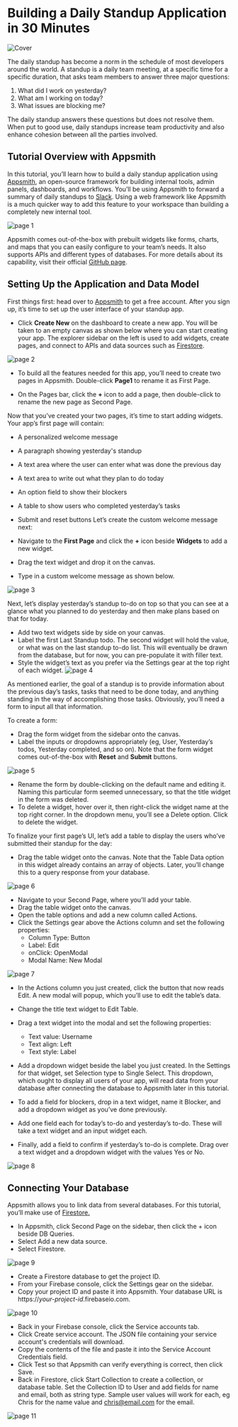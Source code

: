 # Building a Daily Standup Application in 30 Minutes

![Cover](https://i.imgur.com/cIavCTt.jpg)

The daily standup has become a norm in the schedule of most developers around the world. A standup is a daily team meeting, at a specific time for a specific duration, that asks team members to answer three major questions:

1. What did I work on yesterday?
1. What am I working on today?
1. What issues are blocking me?

The daily standup answers these questions but does not resolve them. When put to good use, daily standups increase team productivity and also enhance cohesion between all the parties involved.

## Tutorial Overview with Appsmith

In this tutorial, you’ll learn how to build a daily standup application using [Appsmith](https://www.appsmith.com/), an open-source framework for building internal tools, admin panels, dashboards, and workflows. You’ll be using Appsmith to forward a summary of daily standups to [Slack](https://slack.com/). Using a web framework like Appsmith is a much quicker way to add this feature to your workspace than building a completely new internal tool.

![page 1](https://i.imgur.com/6n1tlPd.png)

Appsmith comes out-of-the-box with prebuilt widgets like forms, charts, and maps that you can easily configure to your team’s needs. It also supports APIs and different types of databases. For more details about its capability, visit their official [GitHub page](https://github.com/appsmithorg/appsmith?utm_source=hashnode&utm_medium=blog&utm_content=standup_appsmith_tutorial&utm_campaign=weeklyblog&utm_term=standup_appsmith).

## Setting Up the Application and Data Model

First things first: head over to [Appsmith](https://www.appsmith.com/) to get a free account. After you sign up, it’s time to set up the user interface of your standup app.

* Click **Create New** on the dashboard to create a new app. You will be taken to an empty canvas as shown below where you can start creating your app. The explorer sidebar on the left is used to add widgets, create pages, and connect to APIs and data sources such as [Firestore](https://firebase.google.com/docs/firestore).

![page 2](https://i.imgur.com/PX8FIoD.png)

* To build all the features needed for this app, you’ll need to create two pages in Appsmith. Double-click **Page1** to rename it as First Page.

* On the Pages bar, click the **+** icon to add a page, then double-click to rename the new page as Second Page.

Now that you’ve created your two pages, it’s time to start adding widgets. Your app’s first page will contain:

* A personalized welcome message
* A paragraph showing yesterday's standup
* A text area where the user can enter what was done the previous day
* A text area to write out what they plan to do today
* An option field to show their blockers
* A table to show users who completed yesterday’s tasks
* Submit and reset buttons
Let’s create the custom welcome message next:

* Navigate to the **First Page** and click the **+** icon beside **Widgets** to add a new widget.
* Drag the text widget and drop it on the canvas.
* Type in a custom welcome message as shown below.

![page 3](https://i.imgur.com/kOERxvP.png)

Next, let’s display yesterday’s standup to-do on top so that you can see at a glance what you planned to do yesterday and then make plans based on that for today.

* Add two text widgets side by side on your canvas.
* Label the first Last Standup todo. The second widget will hold the value, or what was on the last standup to-do list. This will eventually be drawn from the database, but for now, you can pre-populate it with filler text.
* Style the widget’s text as you prefer via the Settings gear at the top right of each widget.
![page 4](https://i.imgur.com/nmiOVE9.png)

As mentioned earlier, the goal of a standup is to provide information about the previous day’s tasks, tasks that need to be done today, and anything standing in the way of accomplishing those tasks. Obviously, you’ll need a form to input all that information.

To create a form:

* Drag the form widget from the sidebar onto the canvas.
* Label the inputs or dropdowns appropriately (eg, User, Yesterday’s todos, Yesterday completed, and so on). Note that the form widget comes out-of-the-box with **Reset** and **Submit** buttons.

![page 5](https://i.imgur.com/0zGtBRJ.png)

* Rename the form by double-clicking on the default name and editing it. Naming this particular form seemed unnecessary, so that the title widget in the form was deleted.
* To delete a widget, hover over it, then right-click the widget name at the top right corner. In the dropdown menu, you’ll see a Delete option. Click to delete the widget.

To finalize your first page’s UI, let’s add a table to display the users who’ve submitted their standup for the day:

* Drag the table widget onto the canvas. Note that the Table Data option in this widget already contains an array of objects. Later, you’ll change this to a query response from your database.

![page 6](https://i.imgur.com/WVzdmXT.png)

* Navigate to your Second Page, where you’ll add your table.
* Drag the table widget onto the canvas.
* Open the table options and add a new column called Actions.
* Click the Settings gear above the Actions column and set the following properties:
  * Column Type: Button
  * Label: Edit
  * onClick: OpenModal
  * Modal Name: New Modal

![page 7](https://i.imgur.com/eTkRJ4h.png)

* In the Actions column you just created, click the button that now reads Edit. A new modal will popup, which you’ll use to edit the table’s data.
* Change the title text widget to Edit Table.
* Drag a text widget into the modal and set the following properties:
  * Text value: Username
  * Text align: Left
  * Text style: Label

* Add a dropdown widget beside the label you just created. In the Settings for that widget, set Selection type to Single Select. This dropdown, which ought to display all users of your app, will read data from your database after connecting the database to Appsmith later in this tutorial.
* To add a field for blockers, drop in a text widget, name it Blocker, and add a dropdown widget as you’ve done previously.
* Add one field each for today’s to-do and yesterday’s to-do. These will take a text widget and an input widget each.
* Finally, add a field to confirm if yesterday’s to-do is complete. Drag over a text widget and a dropdown widget with the values Yes or No.

![page 8](https://i.imgur.com/PdjNbmq.png)

## Connecting Your Database

Appsmith allows you to link data from several databases. For this tutorial, you’ll make use of [Firestore.](https://firebase.google.com/products/firestore)

* In Appsmith, click Second Page on the sidebar, then click the + icon beside DB Queries.
* Select Add a new data source.
* Select Firestore.

![page 9](https://i.imgur.com/R2npJtR.png)

* Create a Firestore database to get the project ID.
* From your Firebase console, click the Settings gear on the sidebar.
* Copy your project ID and paste it into Appsmith. Your database URL is https://_your-project-id_.firebaseio.com.

![page 10](https://i.imgur.com/MdhNn2g.png)

* Back in your Firebase console, click the Service accounts tab.
* Click Create service account. The JSON file containing your service account's credentials will download.
* Copy the contents of the file and paste it into the Service Account Credentials field.
* Click Test so that Appsmith can verify everything is correct, then click Save.
* Back in Firestore, click Start Collection to create a collection, or database table. Set the Collection ID to User and add fields for name and email, both as string type. Sample user values will work for each, eg Chris for the name value and chris@email.com for the email.

![page 11](https://i.imgur.com/MdhNn2g.png)
